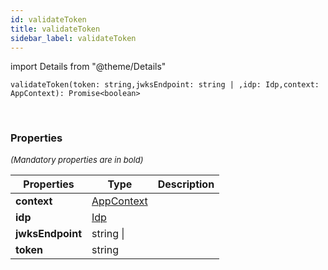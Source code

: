 ```yaml
---
id: validateToken
title: validateToken
sidebar_label: validateToken
---
```


import Details from "@theme/Details"


```tsx
validateToken(token: string,jwksEndpoint: string | ,idp: Idp,context: AppContext): Promise<boolean>
```
<br/>



### Properties

<font size="2"><i>(Mandatory properties are in bold)</i></font>

| Properties | Type | Description |
| --------- | ---- | ----------- |
| **context** | [AppContext](/framework-api/interfaces/AppContext.md) |  |
| **idp** | [Idp](/framework-api/interfaces/Idp.md) |  |
| **jwksEndpoint** | string \|  |  |
| **token** | string |  |


